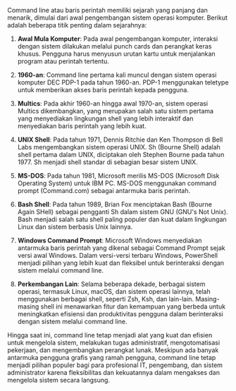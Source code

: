 Command line atau baris perintah memiliki sejarah yang panjang dan menarik, dimulai dari awal pengembangan sistem operasi komputer. Berikut adalah beberapa titik penting dalam sejarahnya:

1. **Awal Mula Komputer**: Pada awal pengembangan komputer, interaksi dengan sistem dilakukan melalui punch cards dan perangkat keras khusus. Pengguna harus menyusun urutan kartu untuk menjalankan program atau perintah tertentu.

2. **1960-an**: Command line pertama kali muncul dengan sistem operasi komputer DEC PDP-1 pada tahun 1960-an. PDP-1 menggunakan teletype untuk memberikan akses baris perintah kepada pengguna.

3. **Multics**: Pada akhir 1960-an hingga awal 1970-an, sistem operasi Multics dikembangkan, yang merupakan salah satu sistem pertama yang menyediakan lingkungan shell yang lebih interaktif dan menyediakan baris perintah yang lebih kuat.

4. **UNIX Shell**: Pada tahun 1971, Dennis Ritchie dan Ken Thompson di Bell Labs mengembangkan sistem operasi UNIX. Sh (Bourne Shell) adalah shell pertama dalam UNIX, diciptakan oleh Stephen Bourne pada tahun 1977. Sh menjadi shell standar di sebagian besar sistem UNIX.

5. **MS-DOS**: Pada tahun 1981, Microsoft merilis MS-DOS (Microsoft Disk Operating System) untuk IBM PC. MS-DOS menggunakan command prompt (Command.com) sebagai antarmuka baris perintah.

6. **Bash Shell**: Pada tahun 1989, Brian Fox menciptakan Bash (Bourne Again SHell) sebagai pengganti Sh dalam sistem GNU (GNU's Not Unix). Bash menjadi salah satu shell paling populer dan kuat dalam lingkungan Linux dan sistem berbasis Unix lainnya.

7. **Windows Command Prompt**: Microsoft Windows menyediakan antarmuka baris perintah yang dikenal sebagai Command Prompt sejak versi awal Windows. Dalam versi-versi terbaru Windows, PowerShell menjadi pilihan yang lebih kuat dan fleksibel untuk berinteraksi dengan sistem melalui command line.

8. **Perkembangan Lain**: Selama beberapa dekade, berbagai sistem operasi, termasuk Linux, macOS, dan sistem operasi lainnya, telah menggunakan berbagai shell, seperti Zsh, Ksh, dan lain-lain. Masing-masing shell ini menawarkan fitur dan kemampuan yang berbeda untuk meningkatkan efisiensi dan produktivitas pengguna dalam berinteraksi dengan sistem melalui command line.

Hingga saat ini, command line tetap menjadi alat yang kuat dan efisien untuk mengelola sistem, melakukan tugas administratif, mengotomatisasi pekerjaan, dan mengembangkan perangkat lunak. Meskipun ada banyak antarmuka pengguna grafis yang ramah pengguna, command line tetap menjadi pilihan populer bagi para profesional IT, pengembang, dan sistem administrator karena fleksibilitas dan kekuatannya dalam mengakses dan mengelola sistem secara langsung.